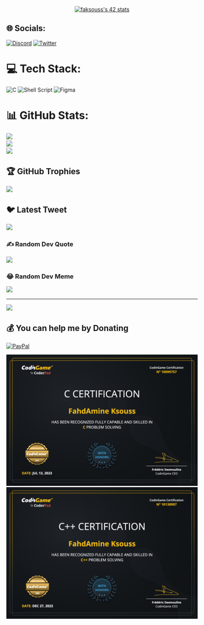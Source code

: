 <p align="center">
  <a href="https://manofmany.com/wp-content/uploads/2021/07/Working-From-Home-Memes-1.jpg"><img src="https://badge.mediaplus.ma/colorfulwaves/faksouss?1337Badge=off" alt="faksouss's 42 stats" /></a>
</p>

## 🌐 Socials:
[![Discord](https://img.shields.io/badge/Discord-%237289DA.svg?logo=discord&logoColor=white)](https://discord.gg/JAGUAR#6324) [![Twitter](https://img.shields.io/badge/Twitter-%231DA1F2.svg?logo=Twitter&logoColor=white)](https://twitter.com/@JAGUAR_326) 

# 💻 Tech Stack:
![C](https://img.shields.io/badge/c-%2300599C.svg?style=flat-square&logo=c&logoColor=white) ![Shell Script](https://img.shields.io/badge/shell_script-%23121011.svg?style=flat-square&logo=gnu-bash&logoColor=white) 	![Figma](https://img.shields.io/badge/figma-%23F24E1E.svg?style=flat-square&logo=figma&logoColor=white)
# 📊 GitHub Stats:
![](https://github-readme-stats.vercel.app/api?username=jaguar-ks&theme=radical&hide_border=false&include_all_commits=true&count_private=true)<br/>
![](https://github-readme-streak-stats.herokuapp.com/?user=jaguar-ks&theme=radical&hide_border=false)<br/>
![](https://github-readme-stats.vercel.app/api/top-langs/?username=jaguar-ks&theme=radical&hide_border=false&include_all_commits=true&count_private=true&layout=compact)

## 🏆 GitHub Trophies
![](https://github-profile-trophy.vercel.app/?username=jaguar-ks&theme=radical&no-frame=false&no-bg=false&margin-w=4)

## 🐦 Latest Tweet
[![](https://gtce.itsvg.in/api?username=@JAGUAR_326)](https://github.com/VishwaGauravIn/github-twitter-card-embed)

### ✍️ Random Dev Quote
![](https://quotes-github-readme.vercel.app/api?type=vetical&theme=radical)

### 😂 Random Dev Meme
<img src="https://random-memer.herokuapp.com/" width="512px"/>

---
[![](https://visitcount.itsvg.in/api?id=jaguar-ks&icon=1&color=11)](https://visitcount.itsvg.in)

  ## 💰 You can help me by Donating
  [![PayPal](https://img.shields.io/badge/PayPal-00457C?style=for-the-badge&logo=paypal&logoColor=white)](https://paypal.me/@JaguarKs) 

  
<!-- Proudly created with GPRM ( https://gprm.itsvg.in ) -->
[![certif](./Certification_page-0001.jpg)](https://www.codingame.com/profile/d7fe29796b0e02d40d69fa8ca540f3916410215)
[![certif](./Certification_page-0002.jpg)](https://www.codingame.com/certification/ZXOiXObI1mY3CF5Jx0suxg)
